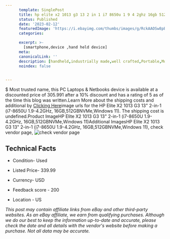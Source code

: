 ```yaml
---
      template: SinglePost
      title: hp elite x2 1013 g3 13 2 in 1 i7 8650u 1 9 4 2ghz 16gb 512gbnvme windows 11 
      status: Published
      date: '2023-02-12'
      featuredImage: 'https://i.ebayimg.com/thumbs/images/g/RckAAOSw8pBj1NTT/s-l225.jpg'
      categories: 

      excerpt: >-
        [smartphone,device ,hand held device]
      meta:
      canonicalLink: ''
      description: [handheld,industrially made,well crafted,Portable,Mobile,Compact,Convenient,Lightweight,Maneuverable,Man-portable,Miniature,Carriable,Hand-held,Light,Holdable,Transportable,Mobile device,Pocket-sized,On-the-go,Wireless,Cordless,Compact size,Convenient size, smartphone,device ,hand held device]
      noindex: false

        
---
```

$
    Most trusted name, this PC Laptops & Netbooks device is available at a discounted price of 305.991 after a 10% discount and has a rating of 5 as of the time this blog was written.Learn More about the shipping costs and additional by [Clicking Here](https://www.ebay.com/itm/314355184021?hash=item4931077195%3Ag%3ARckAAOSw8pBj1NTT&mkevt=1&mkcid=1&mkrid=711-53200-19255-0&campid=%253CePNCampaignId%253E&customid=%253CreferenceId%253E&toolid=10049)image urls for the HP Elite X2 1013 G3 13" 2-in-1 (i7-8650U 1.9-4.2GHz, 16GB,512GBNVMe,Windows 11). The shipping cost is undefined.Product ImageHP Elite X2 1013 G3 13" 2-in-1 (i7-8650U 1.9-4.2GHz, 16GB,512GBNVMe,Windows 11)Additional ImagesHP Elite X2 1013 G3 13" 2-in-1 (i7-8650U 1.9-4.2GHz, 16GB,512GBNVMe,Windows 11), check vendor page, ![check vendor page](https://origin-galleryplus.ebayimg.com/ws/web/314355184021_2_0_1/225x225.jpg,https://origin-galleryplus.ebayimg.com/ws/web/314355184021_3_0_1/225x225.jpg,https://origin-galleryplus.ebayimg.com/ws/web/314355184021_4_0_1/225x225.jpg,https://origin-galleryplus.ebayimg.com/ws/web/314355184021_5_0_1/225x225.jpg,https://origin-galleryplus.ebayimg.com/ws/web/314355184021_6_0_1/225x225.jpg,https://origin-galleryplus.ebayimg.com/ws/web/314355184021_7_0_1/225x225.jpg,https://origin-galleryplus.ebayimg.com/ws/web/314355184021_8_0_1/225x225.jpg,https://origin-galleryplus.ebayimg.com/ws/web/314355184021_9_0_1/225x225.jpg)
    
    

 ## Technical Facts 



     
      

 - Condition- Used 


      

 - Listed Price- 339.99 


      

 - Currency- USD 


      

 - Feedback score - 200 


      

 - Location - US 


      
      

 *_This post may contain affiliate links from eBay and other third-party websites. As an eBay affiliate, we earn from qualifying purchases. Although we do our best to keep the information up-to-date and accurate, please check the date and all details with the vendor's website before making a purchase. Not all data may be accurate._*



    
    
    
    
    